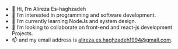 - 👋 Hi, I’m Alireza Es-haghzadeh
- 👀 I’m interested in programming and software development.
- 🌱 I’m currently learning NodeJs and system design.
- 💞️ I’m looking to collaborate on front-end and react-js development Projects.
- 📫 and my email address is alireza.es.haghzadeh1994@gmail.com.

<!---
AlirezaEz/AlirezaEz is a ✨ special ✨ repository because its `README.md` (this file) appears on your GitHub profile.
You can click the Preview link to take a look at your changes.
--->
